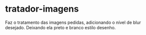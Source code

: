 # tratador-imagens
Faz o tratamento das imagens pedidas, adicionando o nível de blur desejado. Deixando ela preto e branco estilo desenho.
